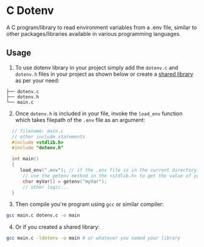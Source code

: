 # C Dotenv

A C program/library to read environment variables from a .env file, similar to other packages/libraries available in various programming languages.

## Usage

  1. To use dotenv library in your project simply add the `dotenv.c` and `dotenv.h` files in your project as shown below or create a <a href="https://www.cprogramming.com/tutorial/shared-libraries-linux-gcc.html">
  shared library</a> as per your need:


  ```
  ├── dotenv.c
  ├── dotenv.h
  └── main.c
  ```
  2. Once `dotenv.h` is included in your file, invoke the `load_env` function which takes filepath of the `.env` file as an argument:
     
   ```c
     // filename: main.c 
     // other include statements
     #include <stdlib.h>
     #include "dotenv.h"

     int main()
     {
        load_env(".env"); // if the .env file is in the current directory.
         // use the getenv method in the <stdlib.h> to get the value of your environment variable.
         char myVar[] = getenv("myVar");
         // other logic...
     }
   ```
   3. Then compile you're program using `gcc` or similar compiler:
  ```sh
  gcc main.c dotenv.c -o main

  ```

   4. Or if you created a shared library:
  ```sh
  gcc main.c -ldotenv -o main # or whatever you named your library
  ```

